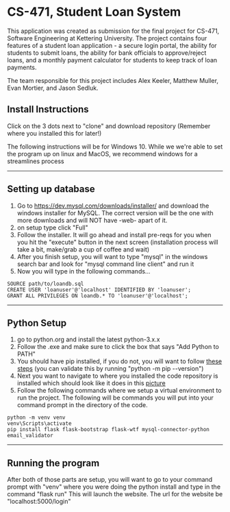 # CS-471, Student Loan System

This application was created as submission for the final project for CS-471, Software Engineering at Kettering University. The project contains four features of a student loan application - a secure login portal, the ability for students to submit loans, the ability for bank officials to approve/reject loans, and a monthly payment calculator for students to keep track of loan payments.

The team responsible for this project includes Alex Keeler, Matthew Muller, Evan Mortier, and Jason Sedluk.

## Install Instructions

Click on the 3 dots next to "clone" and download repository (Remember where you installed this for later!)

The following instructions will be for Windows 10. While we we're able to set the program up on linux and MacOS, we recommend windows for a streamlines process

---

## Setting up database 

1. Go to https://dev.mysql.com/downloads/installer/ and download the windows installer for MySQL. The correct version will be the one with more downloads and will NOT have -web- apart of it. 
2. on setup type click "Full"
3. Follow the installer. It will go ahead and install pre-reqs for you when you hit the "execute" button in the next screen (installation process will take a bit, make/grab a cup of coffee and wait)
4. After you finish setup, you will want to type "mysql" in the windows search bar and look for "mysql command line client" and run it
5. Now you will type in the following commands...


```
SOURCE path/to/loandb.sql
CREATE USER 'loanuser'@'localhost' IDENTIFIED BY 'loanuser';
GRANT ALL PRIVILEGES ON loandb.* TO 'loanuser'@'localhost';
```

---

## Python Setup

1. go to python.org and install the latest python-3.x.x
2. Follow the .exe and make sure to click the box that says "Add Python to PATH"
3. You should have pip installed, if you do not, you will want to follow [these steps](https://www.geeksforgeeks.org/how-to-install-pip-on-windows/#:~:text=Download%20and%20Install%20pip%3A&text=Download%20the%20get%2Dpip.py,where%20the%20above%20file%20exists.&text=and%20wait%20through%20the%20installation,now%20installed%20on%20your%20system) (you can validate this by running "python -m pip --version")
4. Next you want to navigate to where you installed the code repository is installed which should look like it does in this [picture](https://i.imgur.com/qMvs2sz.png)
5. Follow the following commands where we setup a virtual environment to run the project. The following will be commands you will put into your command prompt in the directory of the code.


```
python -m venv venv
venv\Scripts\activate
pip install flask flask-bootstrap flask-wtf mysql-connector-python email_validator
```

---

## Running the program

After both of those parts are setup, you will want to go to your command prompt with "venv" where you were doing the python install and type in the command "flask run"
This will launch the website. The url for the website be "localhost:5000/login"
